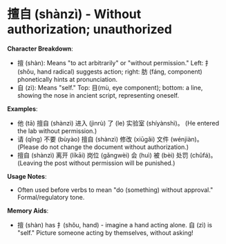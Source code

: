 # **擅自 (shànzì) - Without authorization; unauthorized**

**Character Breakdown**:  
- 擅 (shàn): Means "to act arbitrarily" or "without permission." Left: 扌(shǒu, hand radical) suggests action; right: 肪 (fáng, component) phonetically hints at pronunciation.  
- 自 (zì): Means "self." Top: 目(mù, eye component); bottom: a line, showing the nose in ancient script, representing oneself.

**Examples**:  
- 他 (tā) 擅自 (shànzì) 进入 (jìnrù) 了 (le) 实验室 (shíyànshì)。 (He entered the lab without permission.)  
- 请 (qǐng) 不要 (bùyào) 擅自 (shànzì) 修改 (xiūgǎi) 文件 (wénjiàn)。 (Please do not change the document without authorization.)  
- 擅自 (shànzì) 离开 (líkāi) 岗位 (gǎngwèi) 会 (huì) 被 (bèi) 处罚 (chǔfá)。 (Leaving the post without permission will be punished.)

**Usage Notes**:  
- Often used before verbs to mean "do (something) without approval." Formal/regulatory tone.

**Memory Aids**:  
- 擅 (shàn) has 扌(shǒu, hand) - imagine a hand acting alone. 自 (zì) is "self." Picture someone acting by themselves, without asking!